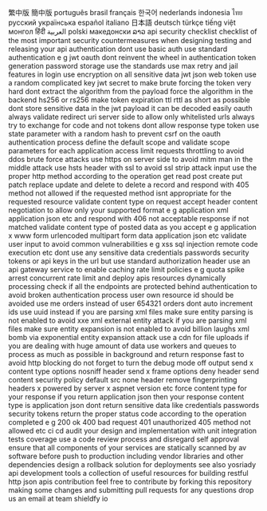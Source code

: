 繁中版 簡中版 português brasil français 한국어 nederlands indonesia ไทย русский українська español italiano 日本語 deutsch türkçe tiếng việt монгол हिंदी العربية polski македонски ລາວ api security checklist checklist of the most important security countermeasures when designing testing and releasing your api authentication dont use basic auth use standard authentication e g jwt oauth dont reinvent the wheel in authentication token generation password storage use the standards use max retry and jail features in login use encryption on all sensitive data jwt json web token use a random complicated key jwt secret to make brute forcing the token very hard dont extract the algorithm from the payload force the algorithm in the backend hs256 or rs256 make token expiration ttl rttl as short as possible dont store sensitive data in the jwt payload it can be decoded easily oauth always validate redirect uri server side to allow only whitelisted urls always try to exchange for code and not tokens dont allow response type token use state parameter with a random hash to prevent csrf on the oauth authentication process define the default scope and validate scope parameters for each application access limit requests throttling to avoid ddos brute force attacks use https on server side to avoid mitm man in the middle attack use hsts header with ssl to avoid ssl strip attack input use the proper http method according to the operation get read post create put patch replace update and delete to delete a record and respond with 405 method not allowed if the requested method isnt appropriate for the requested resource validate content type on request accept header content negotiation to allow only your supported format e g application xml application json etc and respond with 406 not acceptable response if not matched validate content type of posted data as you accept e g application x www form urlencoded multipart form data application json etc validate user input to avoid common vulnerabilities e g xss sql injection remote code execution etc dont use any sensitive data credentials passwords security tokens or api keys in the url but use standard authorization header use an api gateway service to enable caching rate limit policies e g quota spike arrest concurrent rate limit and deploy apis resources dynamically processing check if all the endpoints are protected behind authentication to avoid broken authentication process user own resource id should be avoided use me orders instead of user 654321 orders dont auto increment ids use uuid instead if you are parsing xml files make sure entity parsing is not enabled to avoid xxe xml external entity attack if you are parsing xml files make sure entity expansion is not enabled to avoid billion laughs xml bomb via exponential entity expansion attack use a cdn for file uploads if you are dealing with huge amount of data use workers and queues to process as much as possible in background and return response fast to avoid http blocking do not forget to turn the debug mode off output send x content type options nosniff header send x frame options deny header send content security policy default src none header remove fingerprinting headers x powered by server x aspnet version etc force content type for your response if you return application json then your response content type is application json dont return sensitive data like credentials passwords security tokens return the proper status code according to the operation completed e g 200 ok 400 bad request 401 unauthorized 405 method not allowed etc ci cd audit your design and implementation with unit integration tests coverage use a code review process and disregard self approval ensure that all components of your services are statically scanned by av software before push to production including vendor libraries and other dependencies design a rollback solution for deployments see also yosriady api development tools a collection of useful resources for building restful http json apis contribution feel free to contribute by forking this repository making some changes and submitting pull requests for any questions drop us an email at team shieldfy io
